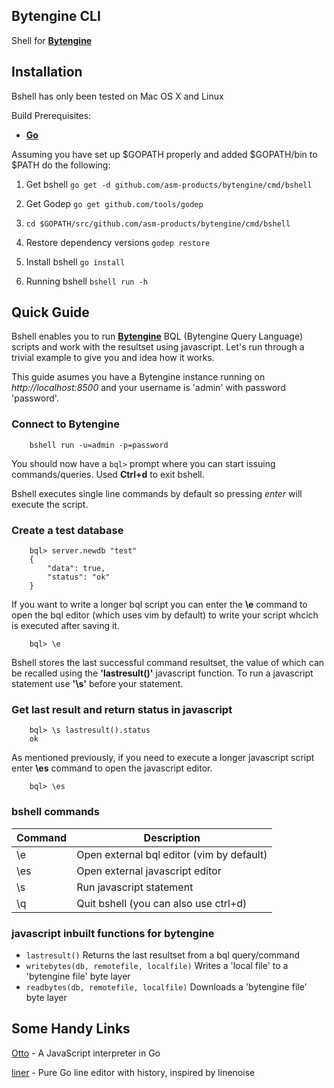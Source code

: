 ## Bytengine CLI

Shell for **[Bytengine](https://github.com/asm-products/bytengine "Bytengine")**

## Installation

Bshell has only been tested on Mac OS X and Linux

Build Prerequisites:

* **[Go](http://golang.org/doc/install "Go")**

Assuming you have set up $GOPATH properly and added $GOPATH/bin to $PATH do the
following:

1. Get bshell `go get -d github.com/asm-products/bytengine/cmd/bshell`

2. Get Godep `go get github.com/tools/godep`

3. `cd $GOPATH/src/github.com/asm-products/bytengine/cmd/bshell`

4. Restore dependency versions `godep restore`

5. Install bshell `go install`

6. Running bshell `bshell run -h`

## Quick Guide

Bshell enables you to run **[Bytengine](https://github.com/asm-products/bytengine/ "Bytengine")** 
BQL (Bytengine Query Language) scripts and work with the resultset using javascript.
Let's run through a trivial example to give you and idea how it works.

This guide asumes you have a Bytengine instance running on *http://localhost:8500*
and your username is 'admin' with password 'password'.

### Connect to Bytengine
```
    bshell run -u=admin -p=password 
```

You should now have a ` bql> ` prompt where you can start issuing commands/queries.
Used **Ctrl+d** to exit bshell.

Bshell executes single line commands by default so pressing *enter* will execute
the script.

### Create a test database
```
    bql> server.newdb "test"
    {
        "data": true,
        "status": "ok"
    }
```

If you want to write a longer bql script you can enter the **\e** 
command to open the bql editor (which uses vim by default) to write your script 
whcich is executed after saving it.
```
    bql> \e
```

Bshell stores the last successful command resultset, the value of which can be 
recalled using the **'lastresult()'** javascript function. To run a javascript 
statement use **'\s'** before your statement.

### Get last result and return status in javascript
```
    bql> \s lastresult().status
    ok
```

As mentioned previously, if you need to execute a longer javascript script enter
**\es** command to open the javascript editor.
```
    bql> \es
```

### bshell commands

| Command | Description                               |
|---------|-------------------------------------------|
| \e      | Open external bql editor (vim by default) |
| \es     | Open external javascript editor           |
| \s      | Run javascript statement                  |
| \q      | Quit bshell (you can also use ctrl+d)     |

### javascript inbuilt functions for bytengine

* `lastresult()` Returns the last resultset from a bql query/command
* `writebytes(db, remotefile, localfile)` Writes a 'local file' to a 'bytengine file' byte layer
* `readbytes(db, remotefile, localfile)` Downloads a 'bytengine file' byte layer

## Some Handy Links

[Otto](https://github.com/robertkrimen/otto) - A JavaScript interpreter in Go

[liner](https://github.com/peterh/liner) - Pure Go line editor with history,
inspired by linenoise